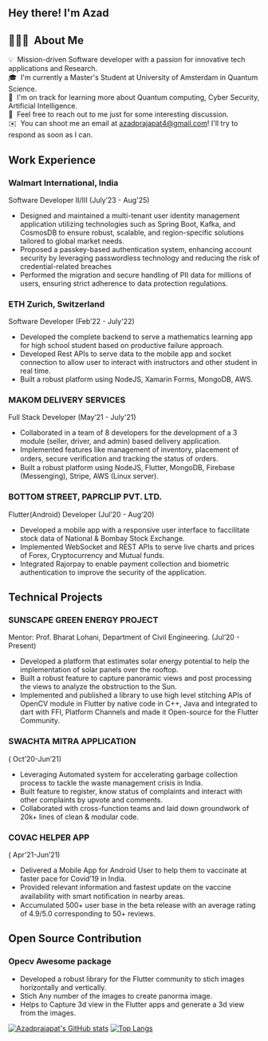  <h2>Hey there! I'm Azad</h2>

## 👨🏻‍💻 &nbsp;About Me

💡 &nbsp;Mission-driven Software developer with a passion for innovative tech applications and Research.  
🎓 &nbsp;I'm currently a Master's Student at University of Amsterdam in Quantum Science.  
🌱 &nbsp;I'm on track for learning more about Quantum computing, Cyber Security, Artificial Intelligence.  
💬 &nbsp;Feel free to reach out to me just for some interesting discussion.  
✉️ &nbsp;You can shoot me an email at azadprajapat4@gmail.com! I'll try to respond as soon as I can.  
 
## Work Experience
### Walmart International, India
Software Developer II/III
(July’23 - Aug'25)
- Designed and maintained a multi-tenant user identity management application utilizing technologies such as Spring Boot, Kafka, and
CosmosDB to ensure robust, scalable, and region-specific solutions tailored to global market needs.
- Proposed a passkey-based authentication system, enhancing account security by leveraging passwordless technology and reducing the risk of
credential-related breaches
- Performed the migration and secure handling of PII data for millions of users, ensuring strict adherence to data protection regulations.



### ETH Zurich, Switzerland
Software Developer
(Feb’22 - July'22)
- Developed the complete backend to serve a mathematics learning app for high school student based on productive failure approach.
- Developed Rest APIs to serve data to the mobile app and socket connection to allow user to interact with instructors and other student in real time.
- Built a robust platform using NodeJS, Xamarin Forms, MongoDB, AWS.
### MAKOM DELIVERY SERVICES
Full Stack Developer
(May’21 - July'21)
- Collaborated in a team of 8 developers for the development of a 3 module (seller, driver, and admin) based delivery application.
- Implemented features like management of inventory, placement of orders, secure veriﬁcation and tracking the status of orders.
- Built a robust platform using NodeJS, Flutter, MongoDB, Firebase (Messenging), Stripe, AWS (Linux server).

### BOTTOM STREET, PAPRCLIP PVT. LTD.
Flutter(Android) Developer
(Jul’20 - Aug’20)
- Developed a mobile app with a responsive user interface to faccilitate stock data of National & Bombay Stock Exchange.
- Implemented WebSocket and REST APIs to serve live charts and prices of Forex, Cryptocurrency and Mutual funds.
- Integrated Rajorpay to enable payment collection and biometric authentication to improve the security of the application.

## Technical Projects
### SUNSCAPE GREEN ENERGY PROJECT
Mentor: Prof. Bharat Lohani, Department of Civil Engineering.
(Jul’20 - Present)
- Developed a platform that estimates solar energy potential to help the implementation of solar panels over the rooftop.
- Built a robust feature to capture panoramic views and post processing the views to analyze the obstruction to the Sun.
- Implemented and published a library to use high level stitching APIs of OpenCV module in Flutter by native code in C++, Java and integrated to dart with FFI, Platform Channels and made it Open-source for the Flutter Community.
### SWACHTA MITRA APPLICATION
( Oct’20-Jun’21)
- Leveraging Automated system for accelerating garbage collection process to tackle the waste management crisis in India.
- Built feature to register, know status of complaints and interact with other complaints by upvote and comments.
- Collaborated with cross-function teams and laid down groundwork of 20k+ lines of clean & modular code.

### COVAC HELPER APP
( Apr’21-Jun’21)
- Delivered a Mobile App for Android User to help them to vaccinate at faster pace for Covid’19 in India.
- Provided relevant information and fastest update on the vaccine availability with smart notiﬁcation in nearby areas.
- Accumulated 500+ user base in the beta release with an average rating of 4.9/5.0 corresponding to 50+ reviews.
## Open Source Contribution
### Opecv Awesome package 
- Developed a robust library for the Flutter community to stich images horizontally and vertically.
- Stich Any number of the images to create panorma image.
- Helps to Capture 3d view in the Flutter apps and generate a 3d view from the images.


[![Azadprajapat's GitHub stats](https://github-readme-stats.vercel.app/api?username=azadprajapat&show_icons=true&include_all_commits=true&count_private=true&theme=outrun)](https://github.com/azadprajapat) [![Top Langs](https://github-readme-stats.vercel.app/api/top-langs/?username=azadprajapat&show_icons=true&include_all_commits=true&count_private=true&theme=outrun)](https://github.com/azadprajapat)
</br>    
<!-- <a href="https://wakatime.com"><img src="https://wakatime.com/share/@azadprajapat/f158159f-24cb-4ba3-a41b-ea84b8602208.png" /></a> 
<a href="https://wakatime.com"><img src="https://wakatime.com/share/@azadprajapat/85745c74-ba28-4ccf-ae6d-19b3b27afeec.png" /></a> -->
